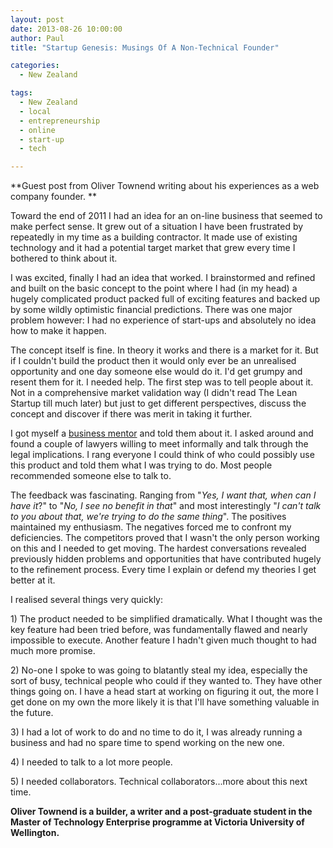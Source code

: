 ```yaml
---
layout: post
date: 2013-08-26 10:00:00
author: Paul
title: "Startup Genesis: Musings Of A Non-Technical Founder"

categories:
  - New Zealand

tags:
  - New Zealand
  - local
  - entrepreneurship
  - online
  - start-up
  - tech

---
```


<!-- excerpt -->

**Guest post from Oliver Townend writing about his experiences as a web company founder. **

Toward the end of 2011 I had an idea for an on-line business that seemed to make perfect sense. It grew out of a situation I have been frustrated by repeatedly in my time as a building contractor. It made use of existing technology and it had a potential target market that grew every time I bothered to think about it.

I was excited, finally I had an idea that worked. I brainstormed and refined and built on the basic concept to the point where I had (in my head) a hugely complicated product packed full of exciting features and backed up by some wildly optimistic financial predictions. There was one major problem however: I had no experience of start-ups and absolutely no idea how to make it happen. 

<!-- /excerpt -->

The concept itself is fine. In theory it works and there is a market for it. But if I couldn't build the product then it would only ever be an unrealised opportunity and one day someone else would do it. I'd get grumpy and resent them for it. I needed help. The first step was to tell people about it. Not in a comprehensive market validation way (I didn't read The Lean Startup till much later) but just to get different perspectives, discuss the concept and discover if there was merit in taking it further. 

I got myself a [business mentor](http://www.businessmentors.org.nz/) and told them about it. I asked around and found a couple of lawyers willing to meet informally and talk through the legal implications. I rang everyone I could think of who could possibly use this product and told them what I was trying to do. Most people recommended someone else to talk to.</span>

The feedback was fascinating. Ranging from "</span>_<span style="background: transparent">Yes,
I want that, when can I have it</span>_<span style="background: transparent">?"
to "</span>_<span style="background: transparent">No, I see no
benefit in that</span>_<span style="background: transparent">"
and most interestingly "</span>_<span style="background: transparent">I
can't talk to you about that, we're trying to do the same thing</span>_<span style="background: transparent">".
The positives maintained my enthusiasm. The negatives forced me to
confront my deficiencies. The competitors proved that I wasn't the
only person working on this and I needed to get moving. The hardest
conversations revealed previously hidden problems and opportunities
that have contributed hugely to the refinement process. Every time I
explain or defend my theories I get better at it.</span> 





<span style="background: transparent">I
realised several things very quickly: </span>




<span style="background: transparent">1)
The product needed to be simplified dramatically. What I thought was
the key feature had been tried before, was fundamentally flawed and
nearly impossible to execute. Another feature I hadn't given much
thought to had much more promise.</span>









<span style="background: transparent">2)
No-one I spoke to was going to blatantly steal my idea, especially
the sort of busy, technical people who could if they wanted to. They
have other things going on. I have a head start at working on
figuring it out, the more I get done on my own the more likely it is
that I'll have something valuable in the future.</span>









<span style="background: transparent">3)
I had a lot of work to do and no time to do it, I was already running
a business and had no spare time to spend working on the new one. </span>










<span style="background: transparent">4)
I needed to talk to a lot more people.</span>









<span style="background: transparent">5)
I needed collaborators. Technical collaborators...more about this
next time.</span>




**Oliver Townend is a builder, a writer and a post-graduate student in the Master of Technology Enterprise programme at Victoria University of Wellington.**



